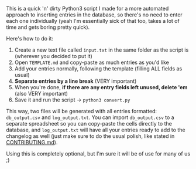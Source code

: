 This is a quick 'n' dirty Python3 script I made for a more automated approach to inserting entries in the database, so there's no need to enter each one individually
(yeah I'm essentially sick of that too, takes a lot of time and gets boring pretty quick).

Here's how to do it:

1. Create a new text file called `input.txt` in the same folder as the script is (wherever you decided to put it)
2. Open `TEMPLATE.md` and copy-paste as much entries as you'd like
3. Add your entries normally, following the template (filling ALL fields as usual)
4. **Separate entries by a line break** (VERY important)
5. When you're done, **if there are any entry fields left unused, delete 'em** (also VERY important)
6. Save it and run the script -> `python3 convert.py`

This way, two files will be generated with all entries formatted: `db_output.csv` and `log_output.txt`. You can import `db_output.csv` to a separate spreadsheet
so you can copy-paste the cells directly to the database, and `log_output.txt` will have all your entries ready to add to the changelog as well (just make sure to
do the usual polish, like stated in [CONTRIBUTING.md](../CONTRIBUTING.md)).

Using this is completely optional, but I'm sure it will be of use for many of us ;)
